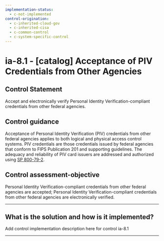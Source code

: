 ```yaml
---
implementation-status:
  - c-not-implemented
control-origination:
  - c-inherited-cloud-gov
  - c-inherited-cisa
  - c-common-control
  - c-system-specific-control
---
```


# ia-8.1 - \[catalog\] Acceptance of PIV Credentials from Other Agencies

## Control Statement

Accept and electronically verify Personal Identity Verification-compliant credentials from other federal agencies.

## Control guidance

Acceptance of Personal Identity Verification (PIV) credentials from other federal agencies applies to both logical and physical access control systems. PIV credentials are those credentials issued by federal agencies that conform to FIPS Publication 201 and supporting guidelines. The adequacy and reliability of PIV card issuers are addressed and authorized using [SP 800-79-2](#10963761-58fc-4b20-b3d6-b44a54daba03).

## Control assessment-objective

Personal Identity Verification-compliant credentials from other federal agencies are accepted;
Personal Identity Verification-compliant credentials from other federal agencies are electronically verified.

______________________________________________________________________

## What is the solution and how is it implemented?

Add control implementation description here for control ia-8.1

______________________________________________________________________
